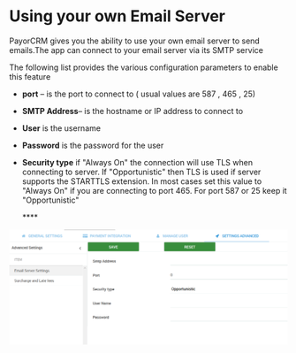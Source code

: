 # Using your own Email Server

PayorCRM gives you the ability to use your own email server to send emails.The app can connect to your email server via its SMTP service

The following list provides the various configuration parameters to enable this feature 

* **port** – is the port to connect to \( usual values are 587 , 465 , 25\)
* **SMTP Address**– is the hostname or IP address to connect to 
* **User** is the username
* **Password** is the password for the user
* **Security type** if "Always On" the connection will use TLS when connecting to server. If "Opportunistic"  then TLS is used if server supports the STARTTLS extension. In most cases set this value to "Always On" if you are connecting to port 465. For port 587 or 25 keep it "Opportunistic"



  \*\*\*\*

![](../.gitbook/assets/smtp-settingspng.png)

